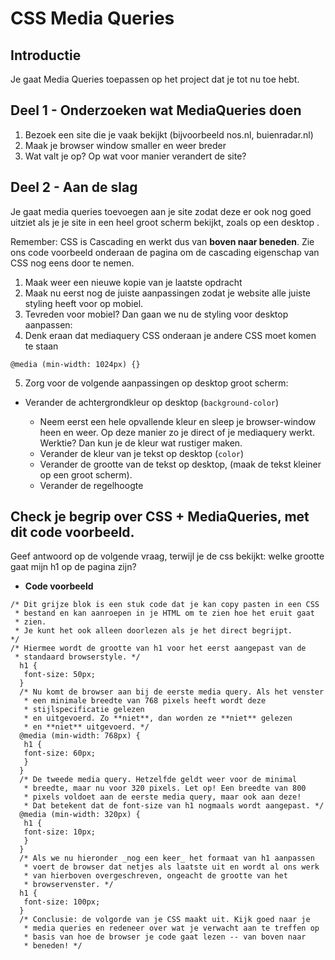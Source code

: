 # CSS Media Queries

## Introductie

Je gaat Media Queries toepassen op het project dat je tot nu toe hebt.

## Deel 1 - Onderzoeken wat MediaQueries doen

1. Bezoek een site die je vaak bekijkt (bijvoorbeeld nos.nl, buienradar.nl)
2. Maak je browser window smaller en weer breder
3. Wat valt je op? Op wat voor manier verandert de site?

## Deel 2 - Aan de slag

Je gaat media queries toevoegen aan je site zodat deze er ook nog goed uitziet als je je site in een heel groot scherm bekijkt, zoals op een desktop .

Remember: CSS is Cascading en werkt dus van **boven naar beneden**. Zie ons code voorbeeld onderaan de pagina om de cascading eigenschap van CSS nog eens door te nemen.

1. Maak weer een nieuwe kopie van je laatste opdracht
2. Maak nu eerst nog de juiste aanpassingen zodat je website alle juiste styling heeft voor op mobiel.
3. Tevreden voor mobiel? Dan gaan we nu de styling voor desktop aanpassen:
4. Denk eraan dat mediaquery CSS onderaan je andere CSS moet komen te staan

```
@media (min-width: 1024px) {}
```

5. Zorg voor de volgende aanpassingen op desktop groot scherm:

- Verander de achtergrondkleur op desktop (`background-color`)

  - Neem eerst een hele opvallende kleur en sleep je browser-window heen en weer. Op deze manier zo je direct of je mediaquery werkt. Werktie? Dan kun je de kleur wat rustiger maken.
  - Verander de kleur van je tekst op desktop (`color`)
  - Verander de grootte van de tekst op desktop, (maak de tekst kleiner op een groot scherm).
  - Verander de regelhoogte

## Check je begrip over CSS + MediaQueries, met dit code voorbeeld.

Geef antwoord op de volgende vraag, terwijl je de css bekijkt: welke grootte gaat mijn h1 op de pagina zijn?

- **Code voorbeeld**

```
/* Dit grijze blok is een stuk code dat je kan copy pasten in een CSS
 * bestand en kan aanroepen in je HTML om te zien hoe het eruit gaat
 * zien.
 * Je kunt het ook alleen doorlezen als je het direct begrijpt.
*/
/* Hiermee wordt de grootte van h1 voor het eerst aangepast van de
 * standaard browserstyle. */
  h1 {
   font-size: 50px;
  }
  /* Nu komt de browser aan bij de eerste media query. Als het venster
   * een minimale breedte van 768 pixels heeft wordt deze
   * stijlspecificatie gelezen
   * en uitgevoerd. Zo **niet**, dan worden ze **niet** gelezen
   * en **niet** uitgevoerd. */
  @media (min-width: 768px) {
   h1 {
   font-size: 60px;
   }
  }
  /* De tweede media query. Hetzelfde geldt weer voor de minimal
   * breedte, maar nu voor 320 pixels. Let op! Een breedte van 800
   * pixels voldoet aan de eerste media query, maar ook aan deze!
   * Dat betekent dat de font-size van h1 nogmaals wordt aangepast. */
  @media (min-width: 320px) {
   h1 {
   font-size: 10px;
   }
  }
  /* Als we nu hieronder _nog een keer_ het formaat van h1 aanpassen
   * voert de browser dat netjes als laatste uit en wordt al ons werk
   * van hierboven overgeschreven, ongeacht de grootte van het
   * browservenster. */
  h1 {
   font-size: 100px;
  }
  /* Conclusie: de volgorde van je CSS maakt uit. Kijk goed naar je
   * media queries en redeneer over wat je verwacht aan te treffen op
   * basis van hoe de browser je code gaat lezen -- van boven naar
   * beneden! */
```
